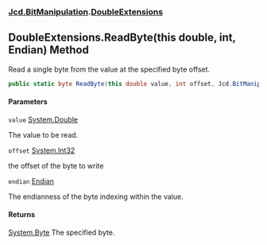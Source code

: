 ### [Jcd.BitManipulation](Jcd.BitManipulation.md 'Jcd.BitManipulation').[DoubleExtensions](Jcd.BitManipulation.DoubleExtensions.md 'Jcd.BitManipulation.DoubleExtensions')

## DoubleExtensions.ReadByte(this double, int, Endian) Method

Read a single byte from the value at the specified byte offset.

```csharp
public static byte ReadByte(this double value, int offset, Jcd.BitManipulation.Endian endian=Jcd.BitManipulation.Endian.Little);
```
#### Parameters

<a name='Jcd.BitManipulation.DoubleExtensions.ReadByte(thisdouble,int,Jcd.BitManipulation.Endian).value'></a>

`value` [System.Double](https://docs.microsoft.com/en-us/dotnet/api/System.Double 'System.Double')

The value to be read.

<a name='Jcd.BitManipulation.DoubleExtensions.ReadByte(thisdouble,int,Jcd.BitManipulation.Endian).offset'></a>

`offset` [System.Int32](https://docs.microsoft.com/en-us/dotnet/api/System.Int32 'System.Int32')

the offset of the byte to write

<a name='Jcd.BitManipulation.DoubleExtensions.ReadByte(thisdouble,int,Jcd.BitManipulation.Endian).endian'></a>

`endian` [Endian](Jcd.BitManipulation.Endian.md 'Jcd.BitManipulation.Endian')

The endianness of the byte indexing within the value.

#### Returns
[System.Byte](https://docs.microsoft.com/en-us/dotnet/api/System.Byte 'System.Byte')
The specified byte.